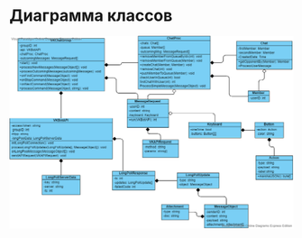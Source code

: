 # Диаграмма классов

![Диаграмма классов](https://github.com/GaponTV/AnonChatVK/blob/master/Images/Diagrams/Class.png)
